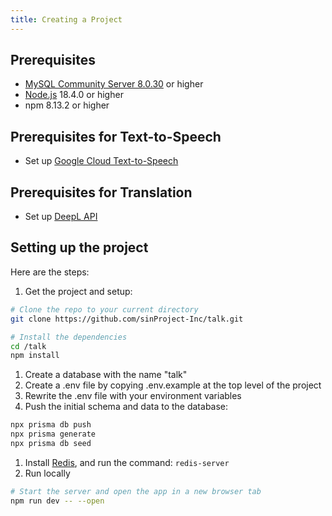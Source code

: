 ```yaml
---
title: Creating a Project
---
```


## Prerequisites

- [MySQL Community Server 8.0.30](https://dev.mysql.com/downloads/mysql/) or higher
- [Node.js](https://nodejs.org/) 18.4.0 or higher
- npm 8.13.2 or higher

## Prerequisites for Text-to-Speech

- Set up [Google Cloud Text-to-Speech](https://cloud.google.com/text-to-speech)

## Prerequisites for Translation

- Set up [DeepL API](https://www.deepl.com/pro-api?cta=header-pro-api/)

## Setting up the project

Here are the steps:

1. Get the project and setup:

```bash
# Clone the repo to your current directory
git clone https://github.com/sinProject-Inc/talk.git

# Install the dependencies
cd /talk
npm install
```

1. Create a database with the name "talk"
1. Create a .env file by copying .env.example at the top level of the project
1. Rewrite the .env file with your environment variables
1. Push the initial schema and data to the database:

```bash
npx prisma db push
npx prisma generate
npx prisma db seed
```

1. Install [Redis](https://redis.io/), and run the command: `redis-server`
1. Run locally

```bash
# Start the server and open the app in a new browser tab
npm run dev -- --open
```
